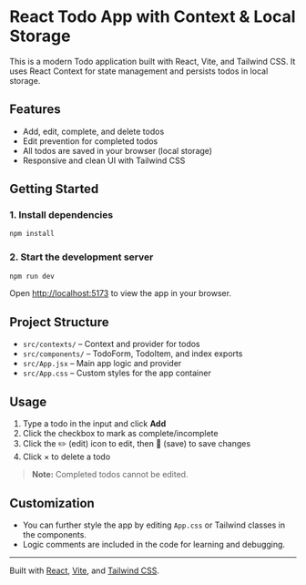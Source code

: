 
# React Todo App with Context & Local Storage

This is a modern Todo application built with React, Vite, and Tailwind CSS. It uses React Context for state management and persists todos in local storage.

## Features

- Add, edit, complete, and delete todos
- Edit prevention for completed todos
- All todos are saved in your browser (local storage)
- Responsive and clean UI with Tailwind CSS

## Getting Started

### 1. Install dependencies

```bash
npm install
```

### 2. Start the development server

```bash
npm run dev
```

Open [http://localhost:5173](http://localhost:5173) to view the app in your browser.

## Project Structure

- `src/contexts/` – Context and provider for todos
- `src/components/` – TodoForm, TodoItem, and index exports
- `src/App.jsx` – Main app logic and provider
- `src/App.css` – Custom styles for the app container

## Usage

1. Type a todo in the input and click **Add**
2. Click the checkbox to mark as complete/incomplete
3. Click the ✏️ (edit) icon to edit, then 💾 (save) to save changes
4. Click × to delete a todo

> **Note:** Completed todos cannot be edited.

## Customization

- You can further style the app by editing `App.css` or Tailwind classes in the components.
- Logic comments are included in the code for learning and debugging.

---

Built with [React](https://react.dev/), [Vite](https://vitejs.dev/), and [Tailwind CSS](https://tailwindcss.com/).
